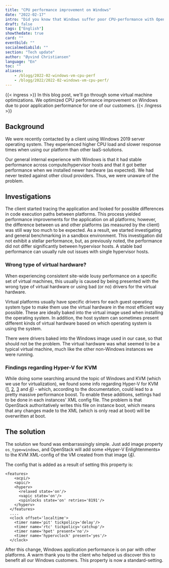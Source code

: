 ```yaml
---
title: "CPU performance improvement on Windows"
date: "2022-02-17"
intro: "Did you know that Windows suffer poor CPU-performance with OpenStack and KVM's default settings?"
draft: false
tags: ["English"]
showthedate: true
card: ""
eventbild: ""
socialmediabild: ""
section: "Tech update"
author: "Øyvind Christiansen"
language: "En"
toc: ""
aliases:
    - /blogg/2022-02-windows-vm-cpu-perf
    - /blogg/2022/2022-02-windows-vm-cpu-perf/
---
```


{{< ingress >}}
In this blog post, we'll go through some virtual machine optimizations. We optimized CPU performance improvement on Windows due to poor application performance for one of our customers.
{{< /ingress >}}

## Background
We were recently contacted by a client using Windows 2019 server operating system. They experienced higher CPU load and slower response times when using our platform than other IaaS-solutions.

Our general internal experience with Windows is that it had stable performance across compute/hypervisor hosts and that it got better performance when we installed newer hardware (as expected). We had never tested against other cloud providers. Thus, we were unaware of the problem.

## Investigations
The client started tracing the application and looked for possible differences in code execution paths between platforms. This process yielded performance improvements for the application on all platforms; however, the difference between us and other platforms (as measured by the client) was still way too much to be expected. As a result, we started investigating and general benchmarking in a sandbox environment. This investigation did not exhibit a stellar performance, but, as previously noted, the performance did not differ significantly between hypervisor hosts. A stable bad performance can usually rule out issues with single hypervisor hosts.

### Wrong type of virtual hardware?
When experiencing consistent site-wide lousy performance on a specific set of virtual machines, this usually is caused by being presented with the wrong type of virtual hardware or using bad (or no) drivers for the virtual hardware.

Virtual platforms usually have specific drivers for each guest operating system type to make them use the virtual hardware in the most efficient way possible. These are ideally baked into the virtual image used when installing the operating system. In addition, the host system can sometimes present different kinds of virtual hardware based on which operating system is using the system.

There were drivers baked into the Windows image used in our case, so that should not be the problem. The virtual hardware was what seemed to be a typical virtual machine, much like the other non-Windows instances we were running.

### Findings regarding Hyper-V for KVM
While doing some searching around the topic of Windows and KVM (which we use for virtualization), we found some info regarding Hyper-V for KVM ([1][1], [2][2], [3][3] and [4][4]) - which, according to the documentation, could lead to a pretty massive performance boost. To enable these additions, settings had to be done in each instances' XML config file. The problem is that OpenStack authoritatively writes this file on instance boot, which means that any changes made to the XML (which is only read at boot) will be overwritten at boot.

[1]: https://leduccc.medium.com/improving-the-performance-of-a-windows-10-guest-on-qemu-a5b3f54d9cf5
[2]: https://techblog.web.cern.ch/techblog/post/ostype-property-for-windows-images-on/
[3]: https://openstack-in-production.blogspot.com/2017/02/ostype-property-for-windows-images-on.html
[4]: https://bugs.launchpad.net/nova/+bug/1400315

## The solution

The solution we found was embarrassingly simple. Just add image property `os_type=windows`, and OpenStack will add some «Hyper-V Enlightenments» to the KVM XML-config of the VM created from that image ([4][4]).

The config that is added as a result of setting this property is:

```
<features>
    <acpi/>
    <apic/>
    <hyperv>
      <relaxed state='on'/>
      <vapic state='on'/>
      <spinlocks state='on' retries='8191'/>
    </hyperv>
  </features>
  ....
  <clock offset='localtime'>
    <timer name='pit' tickpolicy='delay'/>
    <timer name='rtc' tickpolicy='catchup'/>
    <timer name='hpet' present='no'/>
    <timer name='hypervclock' present='yes'/>
  </clock>
```

After this change, Windows application performance is on par with other platforms. A warm thank you to the client who helped us discover this to benefit all our Windows customers. This property is now a standard-setting.
